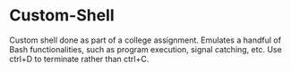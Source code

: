 # Custom-Shell
Custom shell done as part of a college assignment. Emulates a handful of Bash functionalities, such as program execution, signal catching, etc. Use ctrl+D to terminate rather than ctrl+C.
